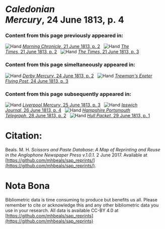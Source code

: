 # *Caledonian Mercury*, 24 June 1813, p. 4  
  
### Content from this page previously appeared in:  
![Hand](http://scissorsandpaste.net/wp-content/uploads/2017/06/smallhandpointer.png) [*Morning Chronicle*, 21 June 1813, p. 2](https://mhbeals.github.io/sap_html/Morning-Chronicle/Morning-Chronicle-21-June-1813-p-2)  
![Hand](http://scissorsandpaste.net/wp-content/uploads/2017/06/smallhandpointer.png) [*The Times*, 21 June 1813, p. 2](https://mhbeals.github.io/sap_html/The-Times/The-Times-21-June-1813-p-2)  
![Hand](http://scissorsandpaste.net/wp-content/uploads/2017/06/smallhandpointer.png) [*The Times*, 21 June 1813, p. 3](https://mhbeals.github.io/sap_html/The-Times/The-Times-21-June-1813-p-3)  
  
### Content from this page simeltaneously appeared in:  
![Hand](http://scissorsandpaste.net/wp-content/uploads/2017/06/smallhandpointer.png) [*Derby Mercury*, 24 June 1813, p. 2](https://mhbeals.github.io/sap_html/Derby-Mercury/Derby-Mercury-24-June-1813-p-2)  
![Hand](http://scissorsandpaste.net/wp-content/uploads/2017/06/smallhandpointer.png) [*Trewman's Exeter Flying Post*, 24 June 1813, p. 3](https://mhbeals.github.io/sap_html/Trewman's-Exeter-Flying-Post/Trewman's-Exeter-Flying-Post-24-June-1813-p-3)  
  
### Content from this page subsequently appeared in:  
![Hand](http://scissorsandpaste.net/wp-content/uploads/2017/06/smallhandpointer.png) [*Liverpool Mercury*, 25 June 1813, p. 3](https://mhbeals.github.io/sap_html/Liverpool-Mercury/Liverpool-Mercury-25-June-1813-p-3)  
![Hand](http://scissorsandpaste.net/wp-content/uploads/2017/06/smallhandpointer.png) [*Ipswich Journal*, 26 June 1813, p. 4](https://mhbeals.github.io/sap_html/Ipswich-Journal/Ipswich-Journal-26-June-1813-p-4)  
![Hand](http://scissorsandpaste.net/wp-content/uploads/2017/06/smallhandpointer.png) [*Hampshire Portsmouth Telegraph*, 28 June 1813, p. 2](https://mhbeals.github.io/sap_html/Hampshire-Portsmouth-Telegraph/Hampshire-Portsmouth-Telegraph-28-June-1813-p-2)  
![Hand](http://scissorsandpaste.net/wp-content/uploads/2017/06/smallhandpointer.png) [*Hull Packet*, 29 June 1813, p. 1](https://mhbeals.github.io/sap_html/Hull-Packet/Hull-Packet-29-June-1813-p-1)  


# Citation: 

Beals. M. H. *Scissors and Paste Database: A Map of Reprinting and Reuse in the Anglophone Newspaper Press v.1.0.1.* 2 June 2017. Available at [https://github.com/mhbeals/sap_reprints/](https://github.com/mhbeals/sap_reprints/). 

# Nota Bona

Bibliometric data is time consuming to produce but benefits us all. Please remember to cite or acknowledge this and any other bibliometric data you use in your research. All data is available CC-BY 4.0 at [https://github.com/mhbeals/sap_reprints](https://github.com/mhbeals/sap_reprints)